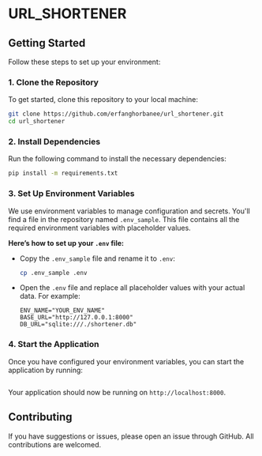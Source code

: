 # URL_SHORTENER

## Getting Started

Follow these steps to set up your environment:

### 1. Clone the Repository

To get started, clone this repository to your local machine:

```bash
git clone https://github.com/erfanghorbanee/url_shortener.git
cd url_shortener
```

### 2. Install Dependencies

Run the following command to install the necessary dependencies:

```bash
pip install -m requirements.txt
```

### 3. Set Up Environment Variables

We use environment variables to manage configuration and secrets. You'll find a file in the repository named `.env_sample`. This file contains all the required environment variables with placeholder values.

**Here’s how to set up your `.env` file:**

- Copy the `.env_sample` file and rename it to `.env`:

    ```bash
    cp .env_sample .env
    ```

- Open the `.env` file and replace all placeholder values with your actual data. For example:

    ```plaintext
    ENV_NAME="YOUR_ENV_NAME"
    BASE_URL="http://127.0.0.1:8000"
    DB_URL="sqlite:///./shortener.db"
    ```

### 4. Start the Application

Once you have configured your environment variables, you can start the application by running:

```bash

```

Your application should now be running on `http://localhost:8000`.

## Contributing

If you have suggestions or issues, please open an issue through GitHub. All contributions are welcomed.
